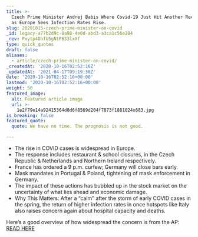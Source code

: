 ```yaml
---
title: >-
  Czech Prime Minister Andrej Babis Where Covid-19 Just Hit Another Record High
  as Europe Sees Infection Rates Rise.
slug: 20201015-czech-prime-minister-on-covid
_id: legacy-a77b2d9c-8a98-4e0d-abd3-a3ca1c56e284
_rev: Pxytp4DhfU5gNtP633lxXf
type: quick_quotes
draft: false
aliases:
  - article/czech-prime-minister-on-covid/
_createdAt: '2020-10-16T02:52:16Z'
_updatedAt: '2021-04-17T09:19:36Z'
date: '2020-10-16T02:52:16+00:00'
lastmod: '2020-10-16T02:52:16+00:00'
weight: 50
featured_image:
  alt: Featured article image
  url: >-
    1e2f79e14a92415364d8d6f8569d204f7873f1881024x683.jpg
is_breaking: false
featured_quote:
  quote: We have no time. The prognosis is not good.

---
```

* The rise in COVID cases is widespread in Europe.
* The response includes restaurant & school closures, in the Czech Republic & Netherlands and Northern Ireland respectively.
* France has ordered a 9 p.m. curfew; Germany will close bars early.
* Mask mandates in Portugal & Poland, tightening of mask enforcement in Germany.
* The impact of these actions has bubbled up in the stock market on the uncertainty of what lies ahead and economic damage.
* Why This Matters: After a “calm” after the storm of early COVID cases in the spring, the return of higher infection rates in once hotspots like Italy also raises concern again about hospital capacity and deaths.

Here’s a good overview of how widespread the concern is from the AP: [READ HERE](https://apnews.com/article/virus-outbreak-netherlands-italy-france-czech-republic-987993953a51f39a861c0f481c0e38f8)